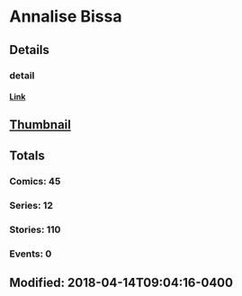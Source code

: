 # Annalise  Bissa 
## Details
### detail
#### [Link](http://marvel.com/comics/creators/13523/annalise_bissa?utm_campaign=apiRef&utm_source=225578a89fc76f3d20fbffda5d17a88d)
## [Thumbnail](http://i.annihil.us/u/prod/marvel/i/mg/b/40/image_not_available.jpg)
## Totals
### Comics: 45
### Series: 12
### Stories: 110
### Events: 0
## Modified: 2018-04-14T09:04:16-0400